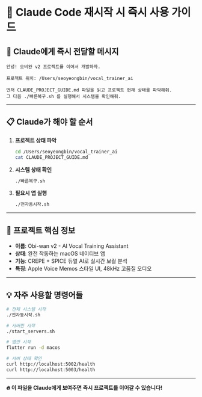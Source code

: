 # 🚀 Claude Code 재시작 시 즉시 사용 가이드

## 🎯 **Claude에게 즉시 전달할 메시지**

```
안녕! 오비완 v2 프로젝트를 이어서 개발하자.

프로젝트 위치: /Users/seoyeongbin/vocal_trainer_ai

먼저 CLAUDE_PROJECT_GUIDE.md 파일을 읽고 프로젝트 현재 상태를 파악해줘.
그 다음 ./빠른복구.sh 를 실행해서 시스템을 확인해줘.
```

---

## 📋 **Claude가 해야 할 순서**

1. **프로젝트 상태 파악**
   ```bash
   cd /Users/seoyeongbin/vocal_trainer_ai
   cat CLAUDE_PROJECT_GUIDE.md
   ```

2. **시스템 상태 확인**
   ```bash
   ./빠른복구.sh
   ```

3. **필요시 앱 실행**
   ```bash
   ./전자동시작.sh
   ```

---

## 🎤 **프로젝트 핵심 정보**

- **이름**: Obi-wan v2 - AI Vocal Training Assistant
- **상태**: 완전 작동하는 macOS 네이티브 앱
- **기능**: CREPE + SPICE 듀얼 AI로 실시간 보컬 분석
- **특징**: Apple Voice Memos 스타일 UI, 48kHz 고품질 오디오

---

## 💡 **자주 사용할 명령어들**

```bash
# 전체 시스템 시작
./전자동시작.sh

# 서버만 시작  
./start_servers.sh

# 앱만 시작
flutter run -d macos

# 서버 상태 확인
curl http://localhost:5002/health
curl http://localhost:5003/health
```

---

**🔥 이 파일을 Claude에게 보여주면 즉시 프로젝트를 이어갈 수 있습니다!**